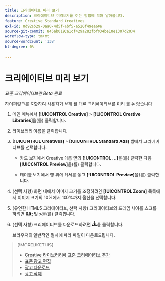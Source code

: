 ```yaml
---
title: 크리에이티브 미리 보기
description: 크리에이티브 미리보기를 여는 방법에 대해 알아봅니다.
feature: Creative Standard Creatives
exl-id: 0d92ab29-0aa0-4d5f-abf5-a520f49ea60e
source-git-commit: 845ab0192a1cf429a282fbf934be10e1307d2034
workflow-type: tm+mt
source-wordcount: '138'
ht-degree: 0%

---
```


# 크리에이티브 미리 보기

*표준 크리에이티브만*
*Beta 완료*

하이퍼링크를 포함하여 사용자가 보게 될 대로 크리에이티브를 미리 볼 수 있습니다.

1. 메인 메뉴에서 **[!UICONTROL Creative]** > **[!UICONTROL Creative Libraries]**&#x200B;을(를) 클릭합니다.

1. 라이브러리 이름을 클릭합니다.

1. **[!UICONTROL Creatives]** > **[!UICONTROL Standard Ads]** 탭에서 크리에이티브를 선택합니다.

   * 카드 보기에서 Creative 이름 옆의 **[!UICONTROL ...]**&#x200B;을(를) 클릭한 다음 **[!UICONTROL Preview]**&#x200B;을(를) 클릭합니다.

   * 테이블 보기에서 행 위에 커서를 놓고 **[!UICONTROL Preview]**&#x200B;을(를) 클릭합니다.

1. (선택 사항) 화면 내에서 이미지 크기를 조정하려면 **[!UICONTROL Zoom]** 목록에서 이미지 크기의 10%에서 100%까지 옵션을 선택합니다.

1. (유연한 HTML5 크리에이티브, 선택 사항) 크리에이티브의 프레임 사이를 스크롤하려면 **\&lt;** 및 **\>**&#x200B;을(를) 클릭합니다.

1. (선택 사항) 크리에이티브를 다운로드하려면 ![다운로드](/help/creative/assets/download.png "다운로드")를 클릭합니다.

   브라우저의 일반적인 절차에 따라 파일이 다운로드됩니다.

>[!MORELIKETHIS]
>
>* [Creative 라이브러리에 표준 크리에이티브 추가](/help/creative/creative-libraries/creative-add-standard.md)
>* [표준 광고 편집](/help/creative/creative-libraries/creative-edit-standard.md)
>* [광고 다운로드](/help/creative/creative-libraries/creative-download.md)
>* [광고 삭제](/help/creative/creative-libraries/creative-delete.md)
